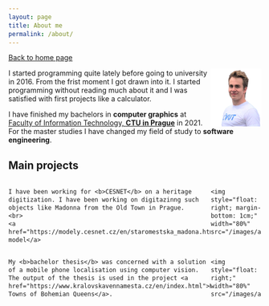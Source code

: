 ```yaml
---
layout: page
title: About me
permalink: /about/
---
```


[Back to home page](https://pavelkriz.github.io/)

<img style="float: right;" width="20%" src="/images/Pavel_Kriz.png">

I started programming quite lately before going to university in 2016. From the frist moment I got drawn into it. I started programming without reading much about it and I was satisfied with first projects like a calculator.

I have finished my bachelors in **computer graphics** at [Faculty of Information Technology, **CTU in Prague**](https://fit.cvut.cz/en) in 2021. For the master studies I have changed my field of study to **software engineering**.

## Main projects


<div style="witdh: 100%;">
  <div style="float:left; width: 80%;">
    
    I have been working for <b>CESNET</b> on a heritage digitization. I have been working on digitazinng such objects like Madonna from the Old Town in Prague.
    <br>
    <a  href="https://modely.cesnet.cz/en/staromestska_madona.html">Online model</a>
  
  </div>
  <div style="float:left; width: 20%;">
    
    <img style="float: right; margin-bottom: 1cm;" width="80%" src="/images/about/Madonna.jpg">
  </div>
<div>
  
<hr>
  
<div style="witdh: 100%;">
  <div style="float:left; width: 80%;">
    
    My <b>bachelor thesis</b> was concerned with a solution of a mobile phone localisation using computer vision. The output of the thesis is used in the project <a  href="https://www.kralovskavennamesta.cz/en/index.html">Dowry Towns of Bohemian Queens</a>.
    
  </div>
  <div style="float:left; width: 20%;">
    
    <img style="float: right;" width="80%" src="/images/about/Prasna_brana3_vol.jpg">
  </div>
<div>






